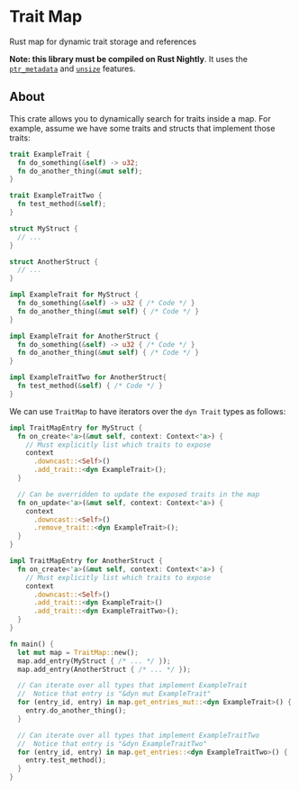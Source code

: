 # Trait Map

Rust map for dynamic trait storage and references

**Note: this library must be compiled on Rust Nightly**.
It uses the [`ptr_metadata`](https://rust-lang.github.io/rfcs/2580-ptr-meta.html) and [`unsize`](https://doc.rust-lang.org/beta/unstable-book/library-features/unsize.html) features.

## About

This crate allows you to dynamically search for traits inside a map.
For example, assume we have some traits and structs that implement those traits:

```rust
trait ExampleTrait {
  fn do_something(&self) -> u32;
  fn do_another_thing(&mut self);
}

trait ExampleTraitTwo {
  fn test_method(&self);
}

struct MyStruct {
  // ...
}

struct AnotherStruct {
  // ...
}

impl ExampleTrait for MyStruct {
  fn do_something(&self) -> u32 { /* Code */ }
  fn do_another_thing(&mut self) { /* Code */ }
}

impl ExampleTrait for AnotherStruct {
  fn do_something(&self) -> u32 { /* Code */ }
  fn do_another_thing(&mut self) { /* Code */ }
}

impl ExampleTraitTwo for AnotherStruct{
  fn test_method(&self) { /* Code */ }
}
```

We can use `TraitMap` to have iterators over the `dyn Trait` types as follows:

```rust
impl TraitMapEntry for MyStruct {
  fn on_create<'a>(&mut self, context: Context<'a>) {
    // Must explicitly list which traits to expose
    context
      .downcast::<Self>()
      .add_trait::<dyn ExampleTrait>();
  }

  // Can be overridden to update the exposed traits in the map
  fn on_update<'a>(&mut self, context: Context<'a>) {
    context
      .downcast::<Self>()
      .remove_trait::<dyn ExampleTrait>();
  }
}

impl TraitMapEntry for AnotherStruct {
  fn on_create<'a>(&mut self, context: Context<'a>) {
    // Must explicitly list which traits to expose
    context
      .downcast::<Self>()
      .add_trait::<dyn ExampleTrait>()
      .add_trait::<dyn ExampleTraitTwo>();
  }
}

fn main() {
  let mut map = TraitMap::new();
  map.add_entry(MyStruct { /* ... */ });
  map.add_entry(AnotherStruct { /* ... */ });

  // Can iterate over all types that implement ExampleTrait
  //  Notice that entry is "&dyn mut ExampleTrait"
  for (entry_id, entry) in map.get_entries_mut::<dyn ExampleTrait>() {
    entry.do_another_thing();
  }

  // Can iterate over all types that implement ExampleTraitTwo
  //  Notice that entry is "&dyn ExampleTraitTwo"
  for (entry_id, entry) in map.get_entries::<dyn ExampleTraitTwo>() {
    entry.test_method();
  }
}
```
